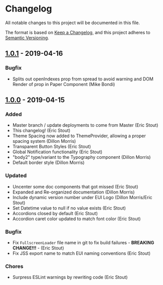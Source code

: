 # Changelog

All notable changes to this project will be documented in this file.

The format is based on [Keep a Changelog](https://keepachangelog.com/en/1.0.0/),
and this project adheres to [Semantic Versioning](https://semver.org/spec/v2.0.0.html).

## [1.0.1] - 2019-04-16

### Bugfix

- Splits out openIndexes prop from spread to avoid warning and DOM Render of prop in Paper Component (Mike Bondi)

## [1.0.0] - 2019-04-15

### Added

- Master branch / update deployments to come from Master (Eric Stout)
- This changelog! (Eric Stout)
- Theme Spacing now added to ThemeProvider, allowing a proper spacing system (Dillon Morris)
- Transparent Button Styles (Eric Stout)
- Global Notification functionality (Eric Stout)
- "body2" type/variant to the Typography component (Dillon Morris)
- Default border style (Dillon Morris)

### Updated

- Uncenter some doc components that got missed (Eric Stout)
- Expanded and Re-organized documentation (Dillon Morris)
- Include dynamic version number under EUI Logo (Dillon Morris/Eric Stout)
- Set Datetime value to null if no value exists (Eric Stout)
- Accordions closed by default (Eric Stout)
- Accordion caret color updated to match font color (Eric Stout)

### Bugfix

- Fix `FullscreenLoader` file name in git to fix build failures - **BREAKING CHANGE!!!** - (Eric Stout)
- Fix JSS export name to match EUI naming conventions (Eric Stout)

### Chores

- Surpress ESLint warnings by rewriting code (Eric Stout)

[1.0.1]: https://github.com/elm-street-technology/elevate-ui/compare/v1.0.0...v1.0.1
[1.0.0]: https://github.com/elm-street-technology/elevate-ui/compare/v1.0.0...v0.38.2
